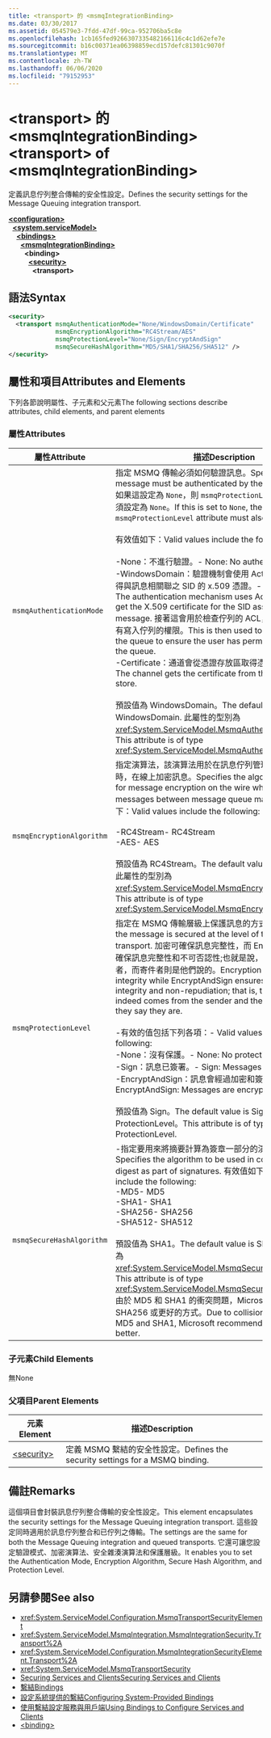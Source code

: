 ```yaml
---
title: <transport> 的 <msmqIntegrationBinding>
ms.date: 03/30/2017
ms.assetid: 054579e3-7fdd-47df-99ca-952706ba5c8e
ms.openlocfilehash: 1cb165fed9266307335482166116c4c1d62efe7e
ms.sourcegitcommit: b16c00371ea06398859ecd157defc81301c9070f
ms.translationtype: MT
ms.contentlocale: zh-TW
ms.lasthandoff: 06/06/2020
ms.locfileid: "79152953"
---
```

# <a name="transport-of-msmqintegrationbinding"></a><span data-ttu-id="5548b-102">\<transport> 的 \<msmqIntegrationBinding></span><span class="sxs-lookup"><span data-stu-id="5548b-102">\<transport> of \<msmqIntegrationBinding></span></span>
<span data-ttu-id="5548b-103">定義訊息佇列整合傳輸的安全性設定。</span><span class="sxs-lookup"><span data-stu-id="5548b-103">Defines the security settings for the Message Queuing integration transport.</span></span>  
  
[**\<configuration>**](../configuration-element.md)\
&nbsp;&nbsp;[**\<system.serviceModel>**](system-servicemodel.md)\
&nbsp;&nbsp;&nbsp;&nbsp;[**\<bindings>**](bindings.md)\
&nbsp;&nbsp;&nbsp;&nbsp;&nbsp;&nbsp;[**\<msmqIntegrationBinding>**](msmqintegrationbinding.md)\
&nbsp;&nbsp;&nbsp;&nbsp;&nbsp;&nbsp;&nbsp;&nbsp;**\<binding>**\
&nbsp;&nbsp;&nbsp;&nbsp;&nbsp;&nbsp;&nbsp;&nbsp;&nbsp;&nbsp;[**\<security>**](security-of-msmqintegrationbinding.md)\
&nbsp;&nbsp;&nbsp;&nbsp;&nbsp;&nbsp;&nbsp;&nbsp;&nbsp;&nbsp;&nbsp;&nbsp;**\<transport>**  
  
## <a name="syntax"></a><span data-ttu-id="5548b-104">語法</span><span class="sxs-lookup"><span data-stu-id="5548b-104">Syntax</span></span>  
  
```xml  
<security>
  <transport msmqAuthenticationMode="None/WindowsDomain/Certificate"
             msmqEncryptionAlgorithm="RC4Stream/AES"
             msmqProtectionLevel="None/Sign/EncryptAndSign"
             msmqSecureHashAlgorithm="MD5/SHA1/SHA256/SHA512" />
</security>
```  
  
## <a name="attributes-and-elements"></a><span data-ttu-id="5548b-105">屬性和項目</span><span class="sxs-lookup"><span data-stu-id="5548b-105">Attributes and Elements</span></span>  
 <span data-ttu-id="5548b-106">下列各節說明屬性、子元素和父元素</span><span class="sxs-lookup"><span data-stu-id="5548b-106">The following sections describe attributes, child elements, and parent elements</span></span>  
  
### <a name="attributes"></a><span data-ttu-id="5548b-107">屬性</span><span class="sxs-lookup"><span data-stu-id="5548b-107">Attributes</span></span>  
  
|<span data-ttu-id="5548b-108">屬性</span><span class="sxs-lookup"><span data-stu-id="5548b-108">Attribute</span></span>|<span data-ttu-id="5548b-109">描述</span><span class="sxs-lookup"><span data-stu-id="5548b-109">Description</span></span>|  
|---------------|-----------------|  
|`msmqAuthenticationMode`|<span data-ttu-id="5548b-110">指定 MSMQ 傳輸必須如何驗證訊息。</span><span class="sxs-lookup"><span data-stu-id="5548b-110">Specifies how the message must be authenticated by the MSMQ transport.</span></span> <span data-ttu-id="5548b-111">如果這設定為 `None`，則 `msmqProtectionLevel` 屬性的值也必須設定為 `None`。</span><span class="sxs-lookup"><span data-stu-id="5548b-111">If this is set to `None`, the value of the `msmqProtectionLevel` attribute must also be set to `None`.</span></span><br /><br /> <span data-ttu-id="5548b-112">有效值如下：</span><span class="sxs-lookup"><span data-stu-id="5548b-112">Valid values include the following:</span></span><br /><br /> <span data-ttu-id="5548b-113">-None：不進行驗證。</span><span class="sxs-lookup"><span data-stu-id="5548b-113">-   None: No authentication.</span></span><br /><span data-ttu-id="5548b-114">-WindowsDomain：驗證機制會使用 Active Directory 來取得與訊息相關聯之 SID 的 x.509 憑證。</span><span class="sxs-lookup"><span data-stu-id="5548b-114">-   WindowsDomain: The authentication mechanism uses Active Directory to get the X.509 certificate for the SID associated with the message.</span></span> <span data-ttu-id="5548b-115">接著這會用於檢查佇列的 ACL，以確保使用者具有寫入佇列的權限。</span><span class="sxs-lookup"><span data-stu-id="5548b-115">This is then used to check the ACL of the queue to ensure the user has permission to write to the queue.</span></span><br /><span data-ttu-id="5548b-116">-Certificate：通道會從憑證存放區取得憑證。</span><span class="sxs-lookup"><span data-stu-id="5548b-116">-   Certificate: The channel gets the certificate from the certificate store.</span></span><br /><br /> <span data-ttu-id="5548b-117">預設值為 WindowsDomain。</span><span class="sxs-lookup"><span data-stu-id="5548b-117">The default value is WindowsDomain.</span></span> <span data-ttu-id="5548b-118">此屬性的型別為 <xref:System.ServiceModel.MsmqAuthenticationMode>。</span><span class="sxs-lookup"><span data-stu-id="5548b-118">This attribute is of type <xref:System.ServiceModel.MsmqAuthenticationMode>.</span></span>|  
|`msmqEncryptionAlgorithm`|<span data-ttu-id="5548b-119">指定演算法，該演算法用於在訊息佇列管理員之間傳輸訊息時，在線上加密訊息。</span><span class="sxs-lookup"><span data-stu-id="5548b-119">Specifies the algorithm to be used for message encryption on the wire when transferring messages between message queue managers.</span></span> <span data-ttu-id="5548b-120">有效值如下：</span><span class="sxs-lookup"><span data-stu-id="5548b-120">Valid values include the following:</span></span><br /><br /> <span data-ttu-id="5548b-121">-RC4Stream</span><span class="sxs-lookup"><span data-stu-id="5548b-121">-   RC4Stream</span></span><br /><span data-ttu-id="5548b-122">-AES</span><span class="sxs-lookup"><span data-stu-id="5548b-122">-   AES</span></span><br /><br /> <span data-ttu-id="5548b-123">預設值為 RC4Stream。</span><span class="sxs-lookup"><span data-stu-id="5548b-123">The default value is RC4Stream.</span></span> <span data-ttu-id="5548b-124">此屬性的型別為 <xref:System.ServiceModel.MsmqEncryptionAlgorithm>。</span><span class="sxs-lookup"><span data-stu-id="5548b-124">This attribute is of type <xref:System.ServiceModel.MsmqEncryptionAlgorithm>.</span></span>|  
|`msmqProtectionLevel`|<span data-ttu-id="5548b-125">指定在 MSMQ 傳輸層級上保護訊息的方式。</span><span class="sxs-lookup"><span data-stu-id="5548b-125">Specifies how the message is secured at the level of the MSMQ transport.</span></span> <span data-ttu-id="5548b-126">加密可確保訊息完整性，而 EncryptAndSign 可確保訊息完整性和不可否認性;也就是說，訊息確實來自寄件者，而寄件者則是他們說的。</span><span class="sxs-lookup"><span data-stu-id="5548b-126">Encryption ensures message integrity while EncryptAndSign ensures both message integrity and non-repudiation; that is, the message indeed comes from the sender and the sender is who they say they are.</span></span><br /><br /> <span data-ttu-id="5548b-127">-有效的值包括下列各項：</span><span class="sxs-lookup"><span data-stu-id="5548b-127">-   Valid values include the following:</span></span><br /><span data-ttu-id="5548b-128">-None：沒有保護。</span><span class="sxs-lookup"><span data-stu-id="5548b-128">-   None: No protection.</span></span><br /><span data-ttu-id="5548b-129">-Sign：訊息已簽署。</span><span class="sxs-lookup"><span data-stu-id="5548b-129">-   Sign: Messages are signed.</span></span><br /><span data-ttu-id="5548b-130">-EncryptAndSign：訊息會經過加密和簽署。</span><span class="sxs-lookup"><span data-stu-id="5548b-130">-   EncryptAndSign: Messages are encrypted and signed.</span></span><br /><br /> <span data-ttu-id="5548b-131">預設值為 Sign。</span><span class="sxs-lookup"><span data-stu-id="5548b-131">The default value is Sign.</span></span> <span data-ttu-id="5548b-132">此屬性的型別為 ProtectionLevel。</span><span class="sxs-lookup"><span data-stu-id="5548b-132">This attribute is of type ProtectionLevel.</span></span>|  
|`msmqSecureHashAlgorithm`|<span data-ttu-id="5548b-133">-指定要用來將摘要計算為簽章一部分的演算法。</span><span class="sxs-lookup"><span data-stu-id="5548b-133">-   Specifies the algorithm to be used in computing the digest as part of signatures.</span></span> <span data-ttu-id="5548b-134">有效值如下：</span><span class="sxs-lookup"><span data-stu-id="5548b-134">Valid values include the following:</span></span><br /><span data-ttu-id="5548b-135">-MD5</span><span class="sxs-lookup"><span data-stu-id="5548b-135">-   MD5</span></span><br /><span data-ttu-id="5548b-136">-SHA1</span><span class="sxs-lookup"><span data-stu-id="5548b-136">-   SHA1</span></span><br /><span data-ttu-id="5548b-137">-SHA256</span><span class="sxs-lookup"><span data-stu-id="5548b-137">-   SHA256</span></span><br /><span data-ttu-id="5548b-138">-SHA512</span><span class="sxs-lookup"><span data-stu-id="5548b-138">-   SHA512</span></span><br /><br /> <span data-ttu-id="5548b-139">預設值為 SHA1。</span><span class="sxs-lookup"><span data-stu-id="5548b-139">The default value is SHA1.</span></span> <span data-ttu-id="5548b-140">此屬性的型別為 <xref:System.ServiceModel.MsmqSecureHashAlgorithm>。</span><span class="sxs-lookup"><span data-stu-id="5548b-140">This attribute is of type <xref:System.ServiceModel.MsmqSecureHashAlgorithm>.</span></span><br><span data-ttu-id="5548b-141">由於 MD5 和 SHA1 的衝突問題，Microsoft 建議使用 SHA256 或更好的方式。</span><span class="sxs-lookup"><span data-stu-id="5548b-141">Due to collision problems with MD5 and SHA1, Microsoft recommends SHA256 or better.</span></span>|  
  
### <a name="child-elements"></a><span data-ttu-id="5548b-142">子元素</span><span class="sxs-lookup"><span data-stu-id="5548b-142">Child Elements</span></span>  
 <span data-ttu-id="5548b-143">無</span><span class="sxs-lookup"><span data-stu-id="5548b-143">None</span></span>  
  
### <a name="parent-elements"></a><span data-ttu-id="5548b-144">父項目</span><span class="sxs-lookup"><span data-stu-id="5548b-144">Parent Elements</span></span>  
  
|<span data-ttu-id="5548b-145">元素</span><span class="sxs-lookup"><span data-stu-id="5548b-145">Element</span></span>|<span data-ttu-id="5548b-146">描述</span><span class="sxs-lookup"><span data-stu-id="5548b-146">Description</span></span>|  
|-------------|-----------------|  
|[\<security>](security-of-basichttpbinding.md)|<span data-ttu-id="5548b-147">定義 MSMQ 繫結的安全性設定。</span><span class="sxs-lookup"><span data-stu-id="5548b-147">Defines the security settings for a MSMQ binding.</span></span>|  
  
## <a name="remarks"></a><span data-ttu-id="5548b-148">備註</span><span class="sxs-lookup"><span data-stu-id="5548b-148">Remarks</span></span>  
 <span data-ttu-id="5548b-149">這個項目會封裝訊息佇列整合傳輸的安全性設定。</span><span class="sxs-lookup"><span data-stu-id="5548b-149">This element encapsulates the security settings for the Message Queuing integration transport.</span></span> <span data-ttu-id="5548b-150">這些設定同時適用於訊息佇列整合和已佇列之傳輸。</span><span class="sxs-lookup"><span data-stu-id="5548b-150">The settings are the same for both the Message Queuing integration and queued transports.</span></span> <span data-ttu-id="5548b-151">它還可讓您設定驗證模式、加密演算法、安全雜湊演算法和保護層級。</span><span class="sxs-lookup"><span data-stu-id="5548b-151">It enables you to set the Authentication Mode, Encryption Algorithm, Secure Hash Algorithm, and Protection Level.</span></span>  
  
## <a name="see-also"></a><span data-ttu-id="5548b-152">另請參閱</span><span class="sxs-lookup"><span data-stu-id="5548b-152">See also</span></span>

- <xref:System.ServiceModel.Configuration.MsmqTransportSecurityElement>
- <xref:System.ServiceModel.MsmqIntegration.MsmqIntegrationSecurity.Transport%2A>
- <xref:System.ServiceModel.Configuration.MsmqIntegrationSecurityElement.Transport%2A>
- <xref:System.ServiceModel.MsmqTransportSecurity>
- [<span data-ttu-id="5548b-153">Securing Services and Clients</span><span class="sxs-lookup"><span data-stu-id="5548b-153">Securing Services and Clients</span></span>](../../../wcf/feature-details/securing-services-and-clients.md)
- [<span data-ttu-id="5548b-154">繫結</span><span class="sxs-lookup"><span data-stu-id="5548b-154">Bindings</span></span>](../../../wcf/bindings.md)
- [<span data-ttu-id="5548b-155">設定系統提供的繫結</span><span class="sxs-lookup"><span data-stu-id="5548b-155">Configuring System-Provided Bindings</span></span>](../../../wcf/feature-details/configuring-system-provided-bindings.md)
- [<span data-ttu-id="5548b-156">使用繫結設定服務與用戶端</span><span class="sxs-lookup"><span data-stu-id="5548b-156">Using Bindings to Configure Services and Clients</span></span>](../../../wcf/using-bindings-to-configure-services-and-clients.md)
- [\<binding>](bindings.md)
